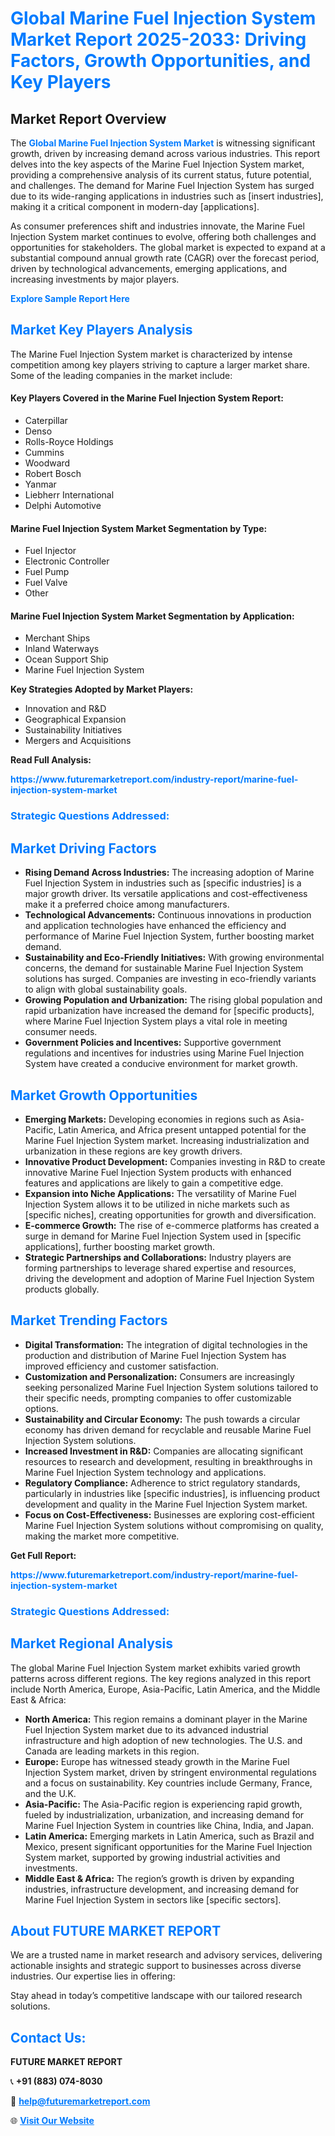 <h1 style="color: #007BFF;">Global Marine Fuel Injection System Market Report 2025-2033: Driving Factors, Growth Opportunities, and Key Players</h1>

<section id="overview">
<h2>Market Report Overview</h2>
<p>The <a href="https://www.futuremarketreport.com/industry-report/marine-fuel-injection-system-market" style="color: #007BFF; text-decoration: none;"><strong>Global Marine Fuel Injection System Market</strong></a> is witnessing significant growth, driven by increasing demand across various industries. This report delves into the key aspects of the Marine Fuel Injection System market, providing a comprehensive analysis of its current status, future potential, and challenges. The demand for Marine Fuel Injection System has surged due to its wide-ranging applications in industries such as [insert industries], making it a critical component in modern-day [applications].</p>
<p>As consumer preferences shift and industries innovate, the Marine Fuel Injection System market continues to evolve, offering both challenges and opportunities for stakeholders. The global market is expected to expand at a substantial compound annual growth rate (CAGR) over the forecast period, driven by technological advancements, emerging applications, and increasing investments by major players.</p>
</section>

<section id="overview">
<p><a href="https://www.futuremarketreport.com/request-sample/reportId=124721" style="color: #007BFF; text-decoration: none;"><strong>Explore Sample Report Here</strong></a></p>
</section>

<section id="key-players">
<h2 style="color: #007BFF;">Market Key Players Analysis</h2>
<p>The Marine Fuel Injection System market is characterized by intense competition among key players striving to capture a larger market share. Some of the leading companies in the market include:</p>
<h4>Key Players Covered in the Marine Fuel Injection System Report:</h4>
<ul><li>Caterpillar</li><li>Denso</li><li>Rolls-Royce Holdings</li><li>Cummins</li><li>Woodward</li><li>Robert Bosch</li><li>Yanmar</li><li>Liebherr International</li><li>Delphi Automotive</li></ul>
<h4>Marine Fuel Injection System Market Segmentation by Type:</h4>
<ul><li>Fuel Injector</li><li>Electronic Controller</li><li>Fuel Pump</li><li>Fuel Valve</li><li>Other</li></ul>

<h4>Marine Fuel Injection System Market Segmentation by Application:</h4>
<ul><li>Merchant Ships</li><li>Inland Waterways</li><li>Ocean Support Ship</li><li>Marine Fuel Injection System</li></ul>
<p><strong>Key Strategies Adopted by Market Players:</strong></p>
<ul>
<li>Innovation and R&D</li>
<li>Geographical Expansion</li>
<li>Sustainability Initiatives</li>
<li>Mergers and Acquisitions</li>
</ul>
</section>

<section>
<p><strong>Read Full Analysis: </strong></p><a href="https://www.futuremarketreport.com/industry-report/marine-fuel-injection-system-market" style="color: #007BFF; text-decoration: none;"><strong>https://www.futuremarketreport.com/industry-report/marine-fuel-injection-system-market</strong></a>
<h3 style="color: #007BFF;">Strategic Questions Addressed:</h3>
</section>

<section id="driving-factors">
<h2 style="color: #007BFF;">Market Driving Factors</h2>
<ul>
<li><strong>Rising Demand Across Industries:</strong> The increasing adoption of Marine Fuel Injection System in industries such as [specific industries] is a major growth driver. Its versatile applications and cost-effectiveness make it a preferred choice among manufacturers.</li>
<li><strong>Technological Advancements:</strong> Continuous innovations in production and application technologies have enhanced the efficiency and performance of Marine Fuel Injection System, further boosting market demand.</li>
<li><strong>Sustainability and Eco-Friendly Initiatives:</strong> With growing environmental concerns, the demand for sustainable Marine Fuel Injection System solutions has surged. Companies are investing in eco-friendly variants to align with global sustainability goals.</li>
<li><strong>Growing Population and Urbanization:</strong> The rising global population and rapid urbanization have increased the demand for [specific products], where Marine Fuel Injection System plays a vital role in meeting consumer needs.</li>
<li><strong>Government Policies and Incentives:</strong> Supportive government regulations and incentives for industries using Marine Fuel Injection System have created a conducive environment for market growth.</li>
</ul>
</section>

<section id="growth-opportunities">
<h2 style="color: #007BFF;">Market Growth Opportunities</h2>
<ul>
<li><strong>Emerging Markets:</strong> Developing economies in regions such as Asia-Pacific, Latin America, and Africa present untapped potential for the Marine Fuel Injection System market. Increasing industrialization and urbanization in these regions are key growth drivers.</li>
<li><strong>Innovative Product Development:</strong> Companies investing in R&D to create innovative Marine Fuel Injection System products with enhanced features and applications are likely to gain a competitive edge.</li>
<li><strong>Expansion into Niche Applications:</strong> The versatility of Marine Fuel Injection System allows it to be utilized in niche markets such as [specific niches], creating opportunities for growth and diversification.</li>
<li><strong>E-commerce Growth:</strong> The rise of e-commerce platforms has created a surge in demand for Marine Fuel Injection System used in [specific applications], further boosting market growth.</li>
<li><strong>Strategic Partnerships and Collaborations:</strong> Industry players are forming partnerships to leverage shared expertise and resources, driving the development and adoption of Marine Fuel Injection System products globally.</li>
</ul>
</section>

<section id="trending-factors">
<h2 style="color: #007BFF;">Market Trending Factors</h2>
<ul>
<li><strong>Digital Transformation:</strong> The integration of digital technologies in the production and distribution of Marine Fuel Injection System has improved efficiency and customer satisfaction.</li>
<li><strong>Customization and Personalization:</strong> Consumers are increasingly seeking personalized Marine Fuel Injection System solutions tailored to their specific needs, prompting companies to offer customizable options.</li>
<li><strong>Sustainability and Circular Economy:</strong> The push towards a circular economy has driven demand for recyclable and reusable Marine Fuel Injection System solutions.</li>
<li><strong>Increased Investment in R&D:</strong> Companies are allocating significant resources to research and development, resulting in breakthroughs in Marine Fuel Injection System technology and applications.</li>
<li><strong>Regulatory Compliance:</strong> Adherence to strict regulatory standards, particularly in industries like [specific industries], is influencing product development and quality in the Marine Fuel Injection System market.</li>
<li><strong>Focus on Cost-Effectiveness:</strong> Businesses are exploring cost-efficient Marine Fuel Injection System solutions without compromising on quality, making the market more competitive.</li>
</ul>
</section>

<section>
<p><strong>Get Full Report: </strong></p><a href="https://www.futuremarketreport.com/industry-report/marine-fuel-injection-system-market" style="color: #007BFF; text-decoration: none;"><strong>https://www.futuremarketreport.com/industry-report/marine-fuel-injection-system-market</strong></a>
<h3 style="color: #007BFF;">Strategic Questions Addressed:</h3>
</section>


<section id="regional-analysis">
<h2 style="color: #007BFF;">Market Regional Analysis</h2>
<p>The global Marine Fuel Injection System market exhibits varied growth patterns across different regions. The key regions analyzed in this report include North America, Europe, Asia-Pacific, Latin America, and the Middle East & Africa:</p>
<ul>
<li><strong>North America:</strong> This region remains a dominant player in the Marine Fuel Injection System market due to its advanced industrial infrastructure and high adoption of new technologies. The U.S. and Canada are leading markets in this region.</li>
<li><strong>Europe:</strong> Europe has witnessed steady growth in the Marine Fuel Injection System market, driven by stringent environmental regulations and a focus on sustainability. Key countries include Germany, France, and the U.K.</li>
<li><strong>Asia-Pacific:</strong> The Asia-Pacific region is experiencing rapid growth, fueled by industrialization, urbanization, and increasing demand for Marine Fuel Injection System in countries like China, India, and Japan.</li>
<li><strong>Latin America:</strong> Emerging markets in Latin America, such as Brazil and Mexico, present significant opportunities for the Marine Fuel Injection System market, supported by growing industrial activities and investments.</li>
<li><strong>Middle East & Africa:</strong> The region’s growth is driven by expanding industries, infrastructure development, and increasing demand for Marine Fuel Injection System in sectors like [specific sectors].</li>
</ul>
</section>

<footer>
<h2 style="color: #007BFF;">About FUTURE MARKET REPORT</h2>
<p>We are a trusted name in market research and advisory services, delivering actionable insights and strategic support to businesses across diverse industries. Our expertise lies in offering:</p>

<p>Stay ahead in today’s competitive landscape with our tailored research solutions.</p>

<h2 style="color: #007BFF;">Contact Us:</h2>
<p><strong>FUTURE MARKET REPORT</strong></p>
<p>📞 <strong>+91 (883) 074-8030</strong></p>
<p>📧 <strong><a href="mailto:help@futuremarketreport.com" style="color: #007BFF;">help@futuremarketreport.com</a></strong></p>
<p>🌐 <strong><a href="https://www.futuremarketreport.com/" style="color: #007BFF;">Visit Our Website</a></strong></p>
</footer>